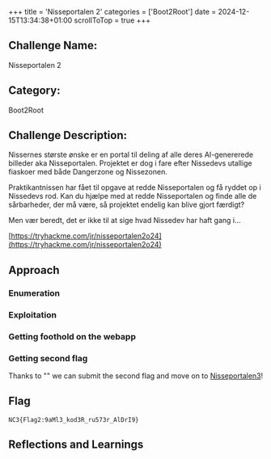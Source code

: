 +++
title = 'Nisseportalen 2'
categories = ['Boot2Root']
date = 2024-12-15T13:34:38+01:00
scrollToTop = true
+++

## Challenge Name:

Nisseportalen 2

## Category:

Boot2Root

## Challenge Description:

Nissernes største ønske er en portal til deling af alle deres AI-genererede billeder aka Nisseportalen. Projektet er dog i fare efter Nissedevs utallige fiaskoer med både Dangerzone og Nissezonen.

Praktikantnissen har fået til opgave at redde Nisseportalen og få ryddet op i Nissedevs rod. Kan du hjælpe med at redde Nisseportalen og finde alle de sårbarheder, der må være, så projektet endelig kan blive gjort færdigt?

Men vær beredt, det er ikke til at sige hvad Nissedev har haft gang i...

[https://tryhackme.com/jr/nisseportalen2o24](https://tryhackme.com/jr/nisseportalen2o24)

## Approach

### Enumeration

### Exploitation

### Getting foothold on the webapp

### Getting second flag

Thanks to "" we can submit the second flag and move on to [Nisseportalen3](/nc3/boot2root/nisseportalen-3)!

## Flag

```text
NC3{Flag2:9aMl3_kod3R_ru573r_AlDrI9}
```

## Reflections and Learnings
